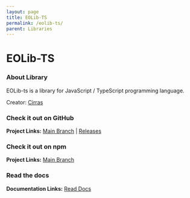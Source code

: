 ```yaml
---
layout: page
title: EOLib-TS
permalink: /eolib-ts/
parent: Libraries
---
```


# EOLib-TS 

### About Library

EOLib-ts is a library for JavaScript / TypeScript programming language.

Creator: [Cirras](https://github.com/Cirras)

### Check it out on GitHub

**Project Links:** [Main Branch](https://github.com/Cirras/eolib-ts/) | [Releases](https://github.com/Cirras/eolib-ts/releases/)

### Check it out on npm

**Project Links:** [Main Branch](https://www.npmjs.com/package/eolib)

### Read the docs

**Documentation Links:** [Read Docs](https://cirras.github.io/eolib-ts/stable/)